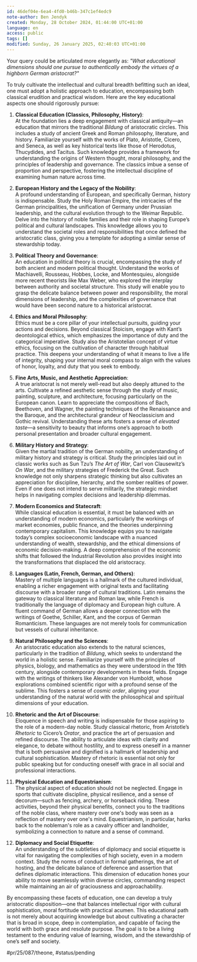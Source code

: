 ```yaml
---
id: 46def04e-6ea4-4fd0-b46b-347c1ef4edc9
note-author: Ben Jendyk
created: Monday, 28 October 2024, 01:44:00 UTC+01:00
language: en
access: public
tags: []
modified: Sunday, 26 January 2025, 02:40:03 UTC+01:00
---
```


Your query could be articulated more elegantly as: *"What educational dimensions should one pursue to authentically embody the virtues of a highborn German aristocrat?"*

To truly cultivate the intellectual and cultural breadth befitting such an ideal, one must adopt a holistic approach to education, encompassing both classical erudition and practical wisdom. Here are the key educational aspects one should rigorously pursue:

1. **Classical Education (Classics, Philosophy, History)**:  
	At the foundation lies a deep engagement with classical antiquity—an education that mirrors the traditional *Bildung* of aristocratic circles. This includes a study of ancient Greek and Roman philosophy, literature, and history. Familiarize yourself with the works of Plato, Aristotle, Cicero, and Seneca, as well as key historical texts like those of Herodotus, Thucydides, and Tacitus. Such knowledge provides a framework for understanding the origins of Western thought, moral philosophy, and the principles of leadership and governance. The classics imbue a sense of proportion and perspective, fostering the intellectual discipline of examining human nature across time.

2. **European History and the Legacy of the Nobility**:  
	A profound understanding of European, and specifically German, history is indispensable. Study the Holy Roman Empire, the intricacies of the German principalities, the unification of Germany under Prussian leadership, and the cultural evolution through to the Weimar Republic. Delve into the history of noble families and their role in shaping Europe’s political and cultural landscapes. This knowledge allows you to understand the societal roles and responsibilities that once defined the aristocratic class, giving you a template for adopting a similar sense of stewardship today.

3. **Political Theory and Governance**:  
	An education in political theory is crucial, encompassing the study of both ancient and modern political thought. Understand the works of Machiavelli, Rousseau, Hobbes, Locke, and Montesquieu, alongside more recent theorists like Max Weber, who explored the interplay between authority and societal structure. This study will enable you to grasp the delicate balance between power and responsibility, the moral dimensions of leadership, and the complexities of governance that would have been second nature to a historical aristocrat.

4. **Ethics and Moral Philosophy**:  
	Ethics must be a core pillar of your intellectual pursuits, guiding your actions and decisions. Beyond classical Stoicism, engage with Kant’s deontological ethics, which emphasizes the importance of duty and the categorical imperative. Study also the Aristotelian concept of virtue ethics, focusing on the cultivation of character through habitual practice. This deepens your understanding of what it means to live a life of integrity, shaping your internal moral compass to align with the values of honor, loyalty, and duty that you seek to embody.

5. **Fine Arts, Music, and Aesthetic Appreciation**:  
	A true aristocrat is not merely well-read but also deeply attuned to the arts. Cultivate a refined aesthetic sense through the study of music, painting, sculpture, and architecture, focusing particularly on the European canon. Learn to appreciate the compositions of Bach, Beethoven, and Wagner, the painting techniques of the Renaissance and the Baroque, and the architectural grandeur of Neoclassicism and Gothic revival. Understanding these arts fosters a sense of *elevated taste*—a sensitivity to beauty that informs one’s approach to both personal presentation and broader cultural engagement.

6. **Military History and Strategy**:  
	Given the martial tradition of the German nobility, an understanding of military history and strategy is critical. Study the principles laid out in classic works such as Sun Tzu’s *The Art of War*, Carl von Clausewitz’s *On War*, and the military strategies of Frederick the Great. Such knowledge not only sharpens strategic thinking but also cultivates an appreciation for discipline, hierarchy, and the somber realities of power. Even if one does not intend to serve militarily, the strategic mindset helps in navigating complex decisions and leadership dilemmas.

7. **Modern Economics and Statecraft**:  
	While classical education is essential, it must be balanced with an understanding of modern economics, particularly the workings of market economies, public finance, and the theories underpinning contemporary capitalism. This knowledge equips you to navigate today’s complex socioeconomic landscape with a nuanced understanding of wealth, stewardship, and the ethical dimensions of economic decision-making. A deep comprehension of the economic shifts that followed the Industrial Revolution also provides insight into the transformations that displaced the old aristocracy.

8. **Languages (Latin, French, German, and Others)**:  
	Mastery of multiple languages is a hallmark of the cultured individual, enabling a richer engagement with original texts and facilitating discourse with a broader range of cultural traditions. Latin remains the gateway to classical literature and Roman law, while French is traditionally the language of diplomacy and European high culture. A fluent command of German allows a deeper connection with the writings of Goethe, Schiller, Kant, and the corpus of German Romanticism. These languages are not merely tools for communication but vessels of cultural inheritance.

9. **Natural Philosophy and the Sciences**:  
	An aristocratic education also extends to the natural sciences, particularly in the tradition of *Bildung*, which seeks to understand the world in a holistic sense. Familiarize yourself with the principles of physics, biology, and mathematics as they were understood in the 19th century, alongside contemporary developments in these fields. Engage with the writings of thinkers like Alexander von Humboldt, whose explorations combined scientific rigor with a profound sense of the sublime. This fosters a sense of *cosmic order*, aligning your understanding of the natural world with the philosophical and spiritual dimensions of your education.

10. **Rhetoric and the Art of Discourse**:  
	 Eloquence in speech and writing is indispensable for those aspiring to the role of a modern-day noble. Study classical rhetoric, from Aristotle’s *Rhetoric* to Cicero’s *Orator*, and practice the art of persuasion and refined discourse. The ability to articulate ideas with clarity and elegance, to debate without hostility, and to express oneself in a manner that is both persuasive and dignified is a hallmark of leadership and cultural sophistication. Mastery of rhetoric is essential not only for public speaking but for conducting oneself with grace in all social and professional interactions.

11. **Physical Education and Equestrianism**:  
	 The physical aspect of education should not be neglected. Engage in sports that cultivate discipline, physical resilience, and a sense of decorum—such as fencing, archery, or horseback riding. These activities, beyond their physical benefits, connect you to the traditions of the noble class, where mastery over one's body was seen as a reflection of mastery over one's mind. Equestrianism, in particular, harks back to the nobleman's role as a cavalry officer and landholder, symbolizing a connection to nature and a sense of command.

12. **Diplomacy and Social Etiquette**:  
	 An understanding of the subtleties of diplomacy and social etiquette is vital for navigating the complexities of high society, even in a modern context. Study the norms of conduct in formal gatherings, the art of hosting, and the delicate balance of deference and assertion that defines diplomatic interactions. This dimension of education hones your ability to move seamlessly within diverse circles, commanding respect while maintaining an air of graciousness and approachability.

By encompassing these facets of education, one can develop a truly aristocratic disposition—one that balances intellectual rigor with cultural sophistication, moral fortitude with practical acumen. This educational path is not merely about acquiring knowledge but about cultivating a character that is broad in scope, deep in contemplation, and capable of facing the world with both grace and resolute purpose. The goal is to be a living testament to the enduring value of learning, wisdom, and the stewardship of one’s self and society.


#pr/25/087/theone, #status/pending